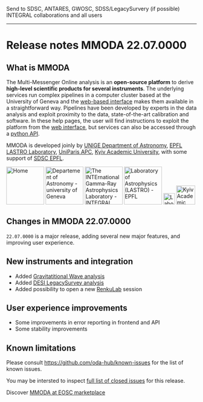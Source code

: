 Send to SDSC, ANTARES, GWOSC, SDSS/LegacySurvery (if possible) INTEGRAL collaborations and all users

----


# Release notes MMODA 22.07.0000

## What is MMODA

The Multi-Messenger Online analysis is an **open-source platform** to derive **high-level scientific products for several instruments**. 
The underlying services run complex pipelines in a computer cluster based at the University of Geneva and the [web-based interface](http://astro.unige.ch/mmoda/) makes them available in a straightforward way. Pipelines have been developed by experts in the data analysis and exploit proximity to the data, state-of-the-art calibration and software. In these help pages, the user will find instructions to exploit the platform from the [web interface](http://astro.unige.ch/mmoda/), but services can also be accessed through a [python API](https://oda-api.readthedocs.io/en/latest/user_guide/tutorial_main.html).

MMODA is developed joinly by [UNIGE Department of Astronomy](https://www.unige.ch/sciences/astro/en/), [EPFL LASTRO Laboratory](https://www.epfl.ch/labs/lastro), [UniParis APC](https://apc.u-paris.fr/APC_CS/en), [Kyiv Academic University](https://kau.org.ua/en), with some support of [SDSC EPFL](https://www.epfl.ch/research/domains/sdsc/).

<a  href="/mmoda/"
    title="Home"> <img
    src="https://www.astro.unige.ch/mmoda/sites/all/themes/bootstrap_mmoda/logo.png" alt="Home"
    width="100px" /></a>
<a  href="https://www.unige.ch/sciences/astro/en/"
    title="Departement of Astronomy - university of Geneva"><img
    src="https://www.astro.unige.ch/mmoda/sites/all/themes/bootstrap_mmoda/logo-fac-sciences.png" alt="Departement of Astronomy - university of Geneva" 
    width="100px" /></a>
<a  href="https://www.isdc.unige.ch/integral/"
    title="The INTErnational Gamma-Ray Astrophysics Laboratory - INTEGRAL"><img
    src="https://www.astro.unige.ch/mmoda/sites/all/themes/bootstrap_mmoda/logo-isdc.png" alt="The INTErnational Gamma-Ray Astrophysics Laboratory - INTEGRAL" 
    width="100px" /></a>
<a  href="https://www.epfl.ch/labs/lastro"
    title="Laboratory of Astrophysics (LASTRO) - EPFL"><img
    src="https://www.astro.unige.ch/mmoda/sites/all/themes/bootstrap_mmoda/logo-epfl.png" alt="Laboratory of Astrophysics (LASTRO) - EPFL"
    width="100px"/></a>
<a href="https://apc.u-paris.fr/APC_CS/en" target="_blank"
   title="Laboratoire AstroParticule et Cosmologie (APC)"><img
   src="https://www.astro.unige.ch/mmoda/sites/all/themes/bootstrap_mmoda/logo-apc.png" alt="Laboratoire AstroParticule et Cosmologie (APC)"
   width="30px"/></a>
<a href="https://kau.org.ua/en" target="_blank"
   title="Kyiv Academic University (KAU)"><img
   src="https://www.astro.unige.ch/mmoda/sites/all/themes/bootstrap_mmoda/logo-kau.png" alt="Kyiv Academic University (KAU)" 
   width="50px"/></a>
      

## Changes in MMODA 22.07.0000

`22.07.0000` is a major release, adding several new major features, and improving user experience.

## New instruments and integration

* Added [Gravitatitional Wave analysis](https://www.astro.unige.ch/mmoda/help/mmoda/gravitational-wave-analysis)
* Added [DESI LegacySurvey analysis](https://www.astro.unige.ch/mmoda/help/mmoda/legacy-survey)
* Added possibility to open a new [RenkuLab](https://renkulab.io/) session

## User experience improvements

* Some improvements in error reporting in frontend and API
* Some stability improvements

## Known limitations

Please consult https://github.com/oda-hub/known-issues for the list of known issues.

You may be intersted to inspect [full list of closed issues](https://github.com/issues?q=org%3Aoda-hub+milestone%3Av22.07.0000) for this release.



Discover [MMODA at EOSC marketplace](https://marketplace.eosc-portal.eu/services/astronomical-online-data-analysis-astrooda)
